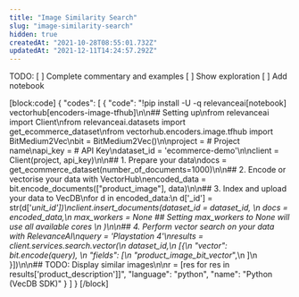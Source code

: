 ```yaml
---
title: "Image Similarity Search"
slug: "image-similarity-search"
hidden: true
createdAt: "2021-10-28T08:55:01.732Z"
updatedAt: "2021-12-11T14:24:57.292Z"
---
```

TODO:
[ ] Complete commentary and examples
[ ] Show exploration
[ ] Add notebook

[block:code]
{
  "codes": [
    {
      "code": "!pip install -U -q relevanceai[notebook] vectorhub[encoders-image-tfhub]\n\n## Setting up\nfrom relevanceai import Client\nfrom relevanceai.datasets import get_ecommerce_dataset\nfrom vectorhub.encoders.image.tfhub import BitMedium2Vec\nbit = BitMedium2Vec()\n\nproject = <API-USERNAME>  # Project name\napi_key = <API-KEY>       # API Key\ndataset_id = 'ecommerce-demo'\n\nclient = Client(project, api_key)\n\n## 1. Prepare your data\ndocs = get_ecommerce_dataset(number_of_documents=1000)\n\n## 2. Encode or vectorise your data with VectorHub\nencoded_data = bit.encode_documents([\"product_image\"], data)\n\n## 3. Index and upload your data to VecDB\nfor d in encoded_data:\n    d['_id'] = str(d['_unit_id'])\nclient.insert_documents(dataset_id = dataset_id, \n                    docs = encoded_data,\n                    max_workers = None    ## Setting max_workers to None will use all available cores \n                    )\n\n## 4. Perform vector search on your data with RelevanceAI\nquery = 'Playstation 4'\nresults = client.services.search.vector(\n    dataset_id,\n    [{\n      \"vector\": bit.encode(query), \n      \"fields\": [\n          \"product_image_bit_vector_\",\n      ]\n      }])\n\n## TODO: Display similar images\n\nr = [res for res in results['product_description']]",
      "language": "python",
      "name": "Python (VecDB SDK)"
    }
  ]
}
[/block]